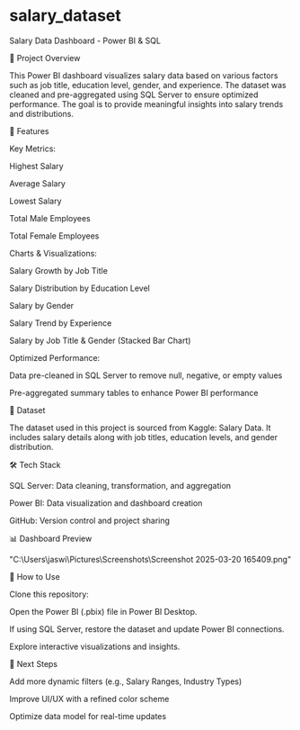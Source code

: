 # salary_dataset
Salary Data Dashboard - Power BI & SQL

📌 Project Overview

This Power BI dashboard visualizes salary data based on various factors such as job title, education level, gender, and experience. The dataset was cleaned and pre-aggregated using SQL Server to ensure optimized performance. The goal is to provide meaningful insights into salary trends and distributions.

🎯 Features

Key Metrics:

Highest Salary

Average Salary

Lowest Salary

Total Male Employees

Total Female Employees

Charts & Visualizations:

Salary Growth by Job Title

Salary Distribution by Education Level

Salary by Gender

Salary Trend by Experience

Salary by Job Title & Gender (Stacked Bar Chart)

Optimized Performance:

Data pre-cleaned in SQL Server to remove null, negative, or empty values

Pre-aggregated summary tables to enhance Power BI performance

📂 Dataset

The dataset used in this project is sourced from Kaggle: Salary Data. It includes salary details along with job titles, education levels, and gender distribution.

🛠️ Tech Stack

SQL Server: Data cleaning, transformation, and aggregation

Power BI: Data visualization and dashboard creation

GitHub: Version control and project sharing

📊 Dashboard Preview

"C:\Users\jaswi\Pictures\Screenshots\Screenshot 2025-03-20 165409.png"

🚀 How to Use

Clone this repository:

Open the Power BI (.pbix) file in Power BI Desktop.

If using SQL Server, restore the dataset and update Power BI connections.

Explore interactive visualizations and insights.

📌 Next Steps

Add more dynamic filters (e.g., Salary Ranges, Industry Types)

Improve UI/UX with a refined color scheme

Optimize data model for real-time updates
